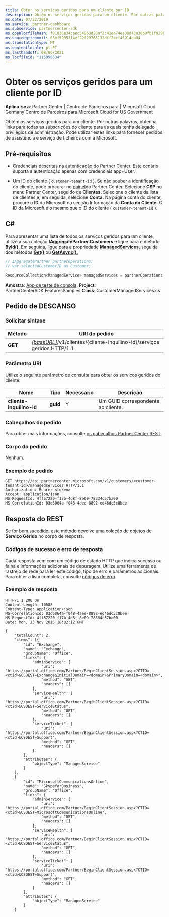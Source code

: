 ```yaml
---
title: Obter os serviços geridos para um cliente por ID
description: Obtém os serviços geridos para um cliente. Por outras palavras, obtenha links para todas as subscrições do cliente para as quais tenha delegado privilégios de administração. Pode utilizar estes links para fornecer pedidos de assistência e serviço de ficheiros com a Microsoft.
ms.date: 07/22/2019
ms.service: partner-dashboard
ms.subservice: partnercenter-sdk
ms.openlocfilehash: f81036e34caec54963d28af2c41ea74ea38d43a38b9fb1f929bbc6ceddceeaaa
ms.sourcegitcommit: 63ef5995314ef22f29768132dff2acf45914ea84
ms.translationtype: MT
ms.contentlocale: pt-PT
ms.lasthandoff: 08/06/2021
ms.locfileid: "115996534"
---
```

# <a name="get-the-managed-services-for-a-customer-by-id"></a>Obter os serviços geridos para um cliente por ID

**Aplica-se a**: Partner Center | Centro de Parceiros para | Microsoft Cloud Germany Centro de Parceiros para Microsoft Cloud for US Government

Obtém os serviços geridos para um cliente. Por outras palavras, obtenha links para todas as subscrições do cliente para as quais tenha delegado privilégios de administração. Pode utilizar estes links para fornecer pedidos de assistência e serviço de ficheiros com a Microsoft.

## <a name="prerequisites"></a>Pré-requisitos

- Credenciais descritas na [autenticação do Partner Center](partner-center-authentication.md). Este cenário suporta a autenticação apenas com credenciais app+User.

- Um ID do cliente ( `customer-tenant-id` ). Se não souber a identificação do cliente, pode procurar no [painel](https://partner.microsoft.com/dashboard)do Partner Center. Selecione **CSP** no menu Partner Center, seguido de **Clientes**. Selecione o cliente da lista de clientes e, em seguida, selecione **Conta.** Na página conta do cliente, procure o **ID** da Microsoft na secção Informação da **Conta do Cliente.** O ID da Microsoft é o mesmo que o ID do cliente ( `customer-tenant-id` ).

## <a name="c"></a>C\#

Para apresentar uma lista de todos os serviços geridos para um cliente, utilize a sua coleção **IAggregatePartner.Customers** e ligue para o método [**ById().**](/dotnet/api/microsoft.store.partnercenter.customers.icustomercollection.byid) Em seguida, ligue para a propriedade [**ManagedServices,**](/dotnet/api/microsoft.store.partnercenter.customers.icustomer.managedservices) seguida dos métodos [**Get()**](/dotnet/api/microsoft.store.partnercenter.managedservices.imanagedservicecollection.get) ou [**GetAsync().**](/dotnet/api/microsoft.store.partnercenter.managedservices.imanagedservicecollection.getasync)

``` csharp
// IAggregatePartner partnerOperations;
// var selectedCustomerID as Customer;

ResourceCollection<ManagedService> managedServices = partnerOperations.Customers.ById(selectedCustomerId).ManagedServices.Get();
```

**Amostra**: [App de teste de consola](console-test-app.md). **Project**: PartnerCenterSDK.FeaturesSamples **Class**: CustomerManagedServices.cs

## <a name="rest-request"></a>Pedido de DESCANSO

### <a name="request-syntax"></a>Solicitar sintaxe

| Método  | URI do pedido                                                                                            |
|---------|--------------------------------------------------------------------------------------------------------|
| **GET** | [*{baseURL}*](partner-center-rest-urls.md)/v1/clientes/{cliente-inquilino-id}/serviços geridos HTTP/1.1 |

### <a name="uri-parameter"></a>Parâmetro URI

Utilize o seguinte parâmetro de consulta para obter os serviços geridos do cliente.

| Nome                   | Tipo     | Necessário | Descrição                           |
|------------------------|----------|----------|---------------------------------------|
| **cliente-inquilino-id** | **guid** | Y        | Um GUID correspondente ao cliente. |

### <a name="request-headers"></a>Cabeçalhos do pedido

Para obter mais informações, consulte [os cabeçalhos Partner Center REST](headers.md).

### <a name="request-body"></a>Corpo do pedido

Nenhum.

### <a name="request-example"></a>Exemplo de pedido

```http
GET https://api.partnercenter.microsoft.com/v1/customers/<customer-tenant-id>/managedservices HTTP/1.1
Authorization: Bearer <token>
Accept: application/json
MS-RequestId: 4ff57220-f17b-4d8f-8e09-78334c57ba00
MS-CorrelationId: 03d6064a-f048-4aee-8892-ed46dc5c8bee
```

## <a name="rest-response"></a>Resposta do REST

Se for bem sucedido, este método devolve uma coleção de objetos de **Serviço Gerido** no corpo de resposta.

### <a name="response-success-and-error-codes"></a>Códigos de sucesso e erro de resposta

Cada resposta vem com um código de estado HTTP que indica sucesso ou falha e informações adicionais de depuragem. Utilize uma ferramenta de rastreio de rede para ler este código, tipo de erro e parâmetros adicionais. Para obter a lista completa, consulte [códigos de erro](error-codes.md).

### <a name="response-example"></a>Exemplo de resposta

```http
HTTP/1.1 200 OK
Content-Length: 10588
Content-Type: application/json
MS-CorrelationId: 03d6064a-f048-4aee-8892-ed46dc5c8bee
MS-RequestId: 4ff57220-f17b-4d8f-8e09-78334c57ba00
Date: Mon, 23 Nov 2015 18:02:12 GMT

{
    "totalCount": 2,
    "items": [{
        "id": "Exchange",
        "name": "Exchange",
        "groupName": "Office",
        "links": {
            "adminService": {
                "uri": "https://portal.office.com/Partner/BeginClientSession.aspx?CTID=<ctid>&CSDEST=Exchange&InitialDomain=<domain>&PrimaryDomain=<domain>",
                "method": "GET",
                "headers": []
            },
            "serviceHealth": {
                "uri": "https://portal.office.com/Partner/BeginClientSession.aspx?CTID=<ctid>&CSDEST=ServiceStatus",
                "method": "GET",
                "headers": []
            },
            "serviceTicket": {
                "uri": "https://portal.office.com/Partner/BeginClientSession.aspx?CTID=<ctid>&CSDEST=Support",
                "method": "GET",
                "headers": []
            }
        },
        "attributes": {
            "objectType": "ManagedService"
        }
    },
    {
        "id": "MicrosoftCommunicationsOnline",
        "name": "SkypeforBusiness",
        "groupName": "Office",
        "links": {
            "adminService": {
                "uri": "https://portal.office.com/Partner/BeginClientSession.aspx?CTID=<ctid>&CSDEST=MicrosoftCommunicationsOnline",
                "method": "GET",
                "headers": []
            },
            "serviceHealth": {
                "uri": "https://portal.office.com/Partner/BeginClientSession.aspx?CTID=<ctid>&CSDEST=ServiceStatus",
                "method": "GET",
                "headers": []
            },
            "serviceTicket": {
                "uri": "https://portal.office.com/Partner/BeginClientSession.aspx?CTID=<ctid>&CSDEST=Support",
                "method": "GET",
                "headers": []
            }
        },
        "attributes": {
            "objectType": "ManagedService"
        }
    }
```
